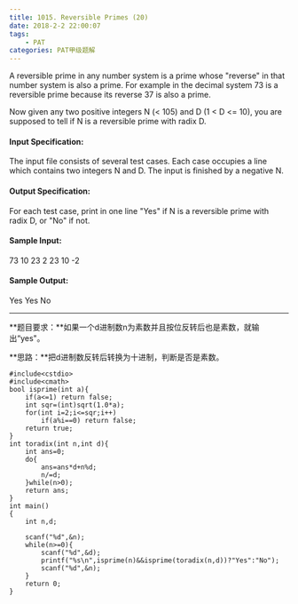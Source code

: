 ```yaml
---
title: 1015. Reversible Primes (20)
date: 2018-2-2 22:00:07
tags: 
	- PAT
categories: PAT甲级题解
---
```


A reversible prime in any number system is a prime whose "reverse" in that number system is also a prime. For example in the decimal system 73 is a reversible prime because its reverse 37 is also a prime.

Now given any two positive integers N (< 105) and D (1 < D <= 10), you are supposed to tell if N is a reversible prime with radix D.

#### Input Specification:

The input file consists of several test cases. Each case occupies a line which contains two integers N and D. The input is finished by a negative N.

#### Output Specification:

For each test case, print in one line "Yes" if N is a reversible prime with radix D, or "No" if not.

#### Sample Input:
73 10
23 2
23 10
-2
#### Sample Output:
Yes
Yes
No
***
**题目要求：**如果一个d进制数n为素数并且按位反转后也是素数，就输出“yes"。

**思路：**把d进制数反转后转换为十进制，判断是否是素数。

```
#include<cstdio>
#include<cmath>
bool isprime(int a){
    if(a<=1) return false;
    int sqr=(int)sqrt(1.0*a);
    for(int i=2;i<=sqr;i++)
        if(a%i==0) return false;
    return true;
}
int toradix(int n,int d){
    int ans=0;
    do{
        ans=ans*d+n%d;
        n/=d;
    }while(n>0);
    return ans;
}
int main()
{
    int n,d;

    scanf("%d",&n);
    while(n>=0){
        scanf("%d",&d);
        printf("%s\n",isprime(n)&&isprime(toradix(n,d))?"Yes":"No");
        scanf("%d",&n);
    }
    return 0;
}
```